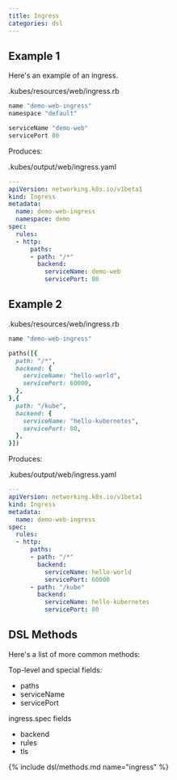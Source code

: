 ```yaml
---
title: Ingress
categories: dsl
---
```


## Example 1

Here's an example of an ingress.

.kubes/resources/web/ingress.rb

```ruby
name "demo-web-ingress"
namespace "default"

serviceName "demo-web"
servicePort 80
```

Produces:

.kubes/output/web/ingress.yaml

```yaml
---
apiVersion: networking.k8s.io/v1beta1
kind: Ingress
metadata:
  name: demo-web-ingress
  namespace: demo
spec:
  rules:
  - http:
      paths:
      - path: "/*"
        backend:
          serviceName: demo-web
          servicePort: 80
```

## Example 2

.kubes/resources/web/ingress.rb

```ruby
name "demo-web-ingress"

paths([{
  path: "/*",
  backend: {
    serviceName: "hello-world",
    servicePort: 60000,
  },
},{
  path: "/kube",
  backend: {
    serviceName: "hello-kubernetes",
    servicePort: 80,
  },
}])
```

Produces:

.kubes/output/web/ingress.yaml

```yaml
---
apiVersion: networking.k8s.io/v1beta1
kind: Ingress
metadata:
  name: demo-web-ingress
spec:
  rules:
  - http:
      paths:
      - path: "/*"
        backend:
          serviceName: hello-world
          servicePort: 60000
      - path: "/kube"
        backend:
          serviceName: hello-kubernetes
          servicePort: 80
```

## DSL Methods

Here's a list of more common methods:

Top-level and special fields:

* paths
* serviceName
* servicePort

ingress.spec fields

* backend
* rules
* tls

{% include dsl/methods.md name="ingress" %}
